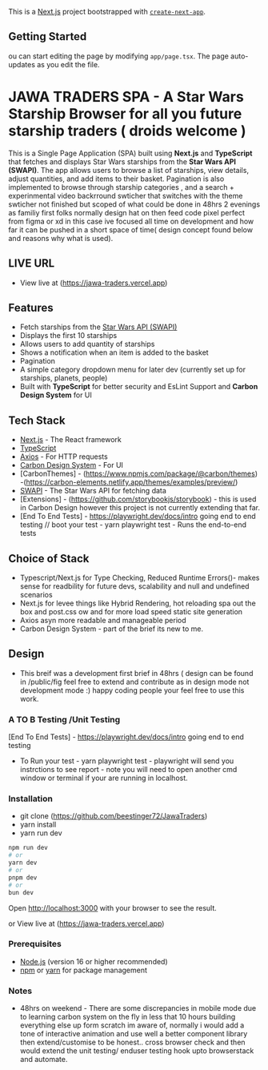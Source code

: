 This is a [Next.js](https://nextjs.org) project bootstrapped with [`create-next-app`](https://nextjs.org/docs/app/api-reference/cli/create-next-app).

## Getting Started
ou can start editing the page by modifying `app/page.tsx`. The page auto-updates as you edit the file.
# JAWA TRADERS SPA - A Star Wars Starship Browser for all you future starship traders ( droids welcome )

This is a Single Page Application (SPA) built using **Next.js** and **TypeScript** that fetches and displays Star Wars starships from the **Star Wars API (SWAPI)**. The app allows users to browse a list of starships, view details, adjust quantities, and add items to their basket. Pagination is also implemented to browse through starship categories , and a search + experinmental video backrround swticher that switches with the theme swticher not finished but scoped of what could be done in 48hrs 2 evenings as familiy first folks  normally design hat on then feed code pixel perfect from figma or xd in this case ive focused all time on development and how far it can be pushed in a short space of time( design concept found below and reasons why what is used).

## LIVE URL
- View live at (https://jawa-traders.vercel.app)


## Features

- Fetch starships from the [Star Wars API (SWAPI)](https://swapi.dev/)
- Displays the first 10 starships
- Allows users to add quantity of starships 
- Shows a notification when an item is added to the basket
- Pagination
- A simple category dropdown menu for later dev (currently set up for starships, planets, people)
- Built with **TypeScript** for better security and EsLint Support and **Carbon Design System** for UI

## Tech Stack

- [Next.js](https://nextjs.org/) - The React framework
- [TypeScript](https://www.typescriptlang.org/)
- [Axios](https://axios-http.com/) - For HTTP requests
- [Carbon Design System](https://www.carbondesignsystem.com/) - For UI 
- [CarbonThemes] - (https://www.npmjs.com/package/@carbon/themes) -(https://carbon-elements.netlify.app/themes/examples/preview/)
- [SWAPI](https://swapi.dev/) - The Star Wars API for fetching data
- [Extensions] - (https://github.com/storybookjs/storybook) - this is used in Carbon Design however this project is not currently extending that far.
- [End To End Tests] - https://playwright.dev/docs/intro going end to end testing  // boot your test - yarn playwright test - Runs the end-to-end tests

## Choice of Stack

- Typescript/Next.js for Type Checking, Reduced Runtime Errors()- makes sense for readbility for future devs, scalability and null and undefined scenarios
- Next.js for levee things like Hybrid Rendering, hot reloading spa out the box and post.css ow and for more load speed static site generation
- Axios asyn more readable and manageable period
- Carbon Design System - part of the brief its new to me.

## Design

- This breif was a development first brief in 48hrs ( design can be found in /public/fig feel free to extend and contribute as in design mode not development mode :) happy coding people your feel free to use this work.

### A TO B Testing /Unit Testing 

[End To End Tests] - https://playwright.dev/docs/intro going end to end testing  
- To Run your test - yarn playwright test - playwright will send you instrctions to see report - note you will need to open another cmd window or terminal if your are running in localhost.

### Installation
- git clone (https://github.com/beestinger72/JawaTraders)
- yarn install 
- yarn run dev

```bash
npm run dev
# or
yarn dev
# or
pnpm dev
# or
bun dev
```

Open [http://localhost:3000](http://localhost:3000) with your browser to see the result.

or View live at (https://jawa-traders.vercel.app)

### Prerequisites

- [Node.js](https://nodejs.org/) (version 16 or higher recommended)
- [npm](https://www.npmjs.com/) or [yarn](https://yarnpkg.com/) for package management

### Notes

- 48hrs on weekend - There are some discrepancies in mobile mode due to learning carbon system on the fly in less that 10 hours building everything else up form scratch im aware of, normally i would add a tone of interactive animation and use well a better component library then extend/customise to be honest.. cross browser check and then would extend the unit testing/ enduser testing hook upto browserstack and automate.